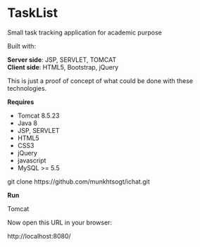 # TaskList

<p>Small task tracking application for academic purpose</p>

Built with:
<p>
<b>Server side</b>: JSP, SERVLET, TOMCAT <br/>
<b>Client side</b>: HTML5, Bootstrap, jQuery
</p>
<p>This is just a proof of concept of what could be done with these technologies.</p>

<p><b>Requires</b></p>

<ul>
  <li>Tomcat 8.5.23</li>
  <li>Java 8</li>
  <li>JSP, SERVLET</li>
  <li>HTML5</li>
  <li>CSS3</li>
  <li>jQuery</li>
  <li>javascript</li>
  <li>MySQL >= 5.5</li>
</ul>

<p>git clone https://github.com/munkhtsogt/ichat.git</p>
<p><b>Run</b></p>
<p>Tomcat</p>
<p>Now open this URL in your browser:</p>

<p>http://localhost:8080/</p>
